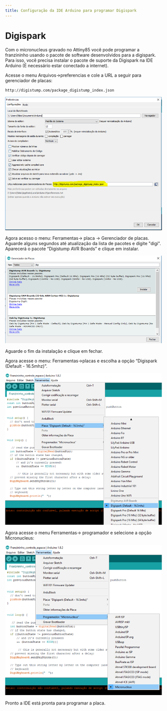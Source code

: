 ```yaml
---
title: Configuração da IDE Arduino para programar Digispark
---
```


# Digispark

Com o micronucleus gravado no Attiny85 você pode programar a franzininho usando o pacote de software desenvolvidos para a digispark. Para isso, você precisa instalar o pacote de suporte da Digispark na IDE Arduino \(É necessário estar conectado a internet\).

Acesse o menu Arquivos-&gt;preferencias e cole a URL a seguir para gerenciador de placas:

```text
http://digistump.com/package_digistump_index.json
```

![url](../../.gitbook/assets/image1.PNG)

Agora acesso o menu: Ferramentas-&gt; placa -&gt; Gerenciador de placas. Aguarde alguns segundos até atualização da lista de pacotes e digite "digi". Aparecerá o pacote “Digistump AVR Boards” e clique em instalar.

![instalar](../../.gitbook/assets/image2.PNG)

Aguarde o fim da instalação e clique em fechar.

Agora acesse o menu: Ferramentas-&gt;placas e escolha a opção “Digispark \(Default - 16.5mhz\)”.

![select board](../../.gitbook/assets/image3%20%284%29.png)

Agora acesse o menu Ferramentas-&gt; programador e selecione a opção Micronucleus:

![micronucleus](../../.gitbook/assets/image4%20%281%29.png)

Pronto a IDE está pronta para programar a placa.

